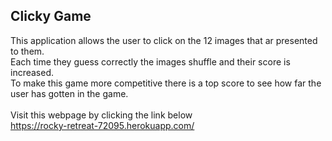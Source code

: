 ## Clicky Game

This application allows the user to click on the 12 images that ar presented to them. <br />
Each time they guess correctly the images shuffle and their score is increased. <br />
To make this game more competitive there is a top score to see how far the user has gotten in the game. <br />
<br />
Visit this webpage by clicking the link below <br />
https://rocky-retreat-72095.herokuapp.com/
